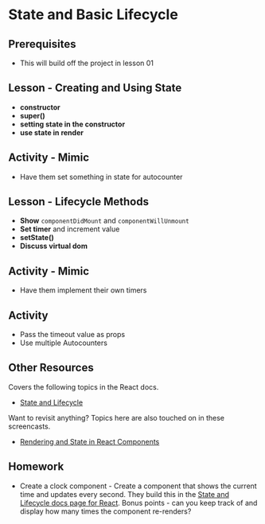 # State and Basic Lifecycle

## Prerequisites

* This will build off the project in lesson 01

## Lesson - Creating and Using State

* **constructor**
* **super()**
* **setting state in the constructor**
* **use state in render**

## Activity - Mimic

* Have them set something in state for autocounter

## Lesson - Lifecycle Methods

* **Show** `componentDidMount` and `componentWillUnmount`
* **Set timer** and increment value
* **setState()**
* **Discuss virtual dom**

## Activity - Mimic

* Have them implement their own timers

## Activity

* Pass the timeout value as props
* Use multiple Autocounters

## Other Resources

Covers the following topics in the React docs.

* [State and Lifecycle](https://reactjs.org/docs/state-and-lifecycle.html)

Want to revisit anything? Topics here are also touched on in these screencasts.

* [Rendering and State in React Components](https://youtu.be/4apNOqAqcjw)

## Homework

* Create a clock component - Create a component that shows the current time and updates every second. They build this in the [State and Lifecycle docs page for React](https://reactjs.org/docs/state-and-lifecycle.html). Bonus points - can you keep track of and display how many times the component re-renders?
